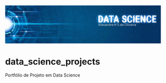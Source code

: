 <p align="center">
  <img src="https://raw.githubusercontent.com/ahsoliveira/data_science_projects/master/Banner%202.jpeg">
 </p>

# data_science_projects
Portfólio de Projeto em Data Science
